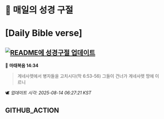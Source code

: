 # 🙏 매일의 성경 구절
# [Daily Bible verse]
## [![README에 성경구절 업데이트](https://github.com/DONGSUKA/first_test/actions/workflows/update-readme-bible.yml/badge.svg)](https://github.com/DONGSUKA/first_test/actions/workflows/update-readme-bible.yml)
<!-- START_BIBLE_VERSE -->
📖 **마태복음 14:34**
> 게네사렛에서 병자들을 고치시다(막 6:53-56) 그들이 건너가 게네사렛 땅에 이르니

🕊️ _업데이트 시각: 2025-08-14 06:27:21 KST_
  <!-- END_BIBLE_VERSE -->
## GITHUB_ACTION
